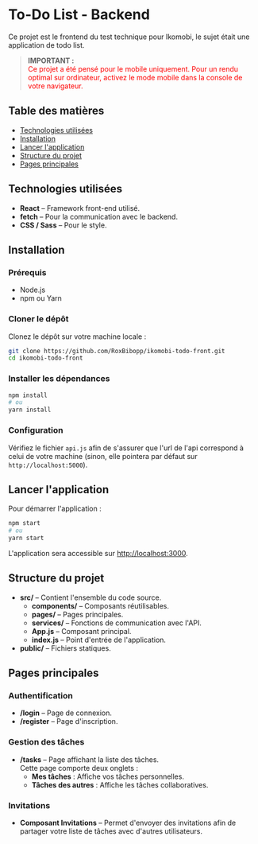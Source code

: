 # To-Do List - Backend

Ce projet est le frontend du test technique pour Ikomobi, le sujet était une application de todo list.  


> **IMPORTANT :**  
> <span style="color: red;">Ce projet a été pensé pour le mobile uniquement. Pour un rendu optimal sur ordinateur, activez le mode mobile dans la console de votre navigateur.</span>

## Table des matières

- [Technologies utilisées](#technologies-utilisées)
- [Installation](#installation)
- [Lancer l'application](#lancer-lapplication)
- [Structure du projet](#structure-du-projet)
- [Pages principales](#pages-principales)

## Technologies utilisées

- **React** – Framework front-end utilisé.
- **fetch** – Pour la communication avec le backend.
- **CSS / Sass** – Pour le style.


## Installation

### Prérequis

- Node.js
- npm ou Yarn

### Cloner le dépôt

Clonez le dépôt sur votre machine locale :

```bash
git clone https://github.com/RoxBibopp/ikomobi-todo-front.git
cd ikomobi-todo-front
```

### Installer les dépendances

```bash
npm install
# ou
yarn install
```

### Configuration

Vérifiez le fichier `api.js` afin de s'assurer que l'url de l'api correspond à celui de votre machine (sinon, elle pointera par défaut sur `http://localhost:5000`).

## Lancer l'application

Pour démarrer l'application :

```bash
npm start
# ou
yarn start
```

L'application sera accessible sur [http://localhost:3000](http://localhost:3000).

## Structure du projet

- **src/** – Contient l'ensemble du code source.
  - **components/** – Composants réutilisables.
  - **pages/** – Pages principales.
  - **services/** – Fonctions de communication avec l'API.
  - **App.js** – Composant principal.
  - **index.js** – Point d'entrée de l'application.
- **public/** – Fichiers statiques.

## Pages principales

### Authentification

- **/login** – Page de connexion.
- **/register** – Page d'inscription.

### Gestion des tâches

- **/tasks** – Page affichant la liste des tâches.  
  Cette page comporte deux onglets :  
  - **Mes tâches** : Affiche vos tâches personnelles.  
  - **Tâches des autres** : Affiche les tâches collaboratives.

### Invitations

- **Composant Invitations** – Permet d'envoyer des invitations afin de partager votre liste de tâches avec d'autres utilisateurs.
